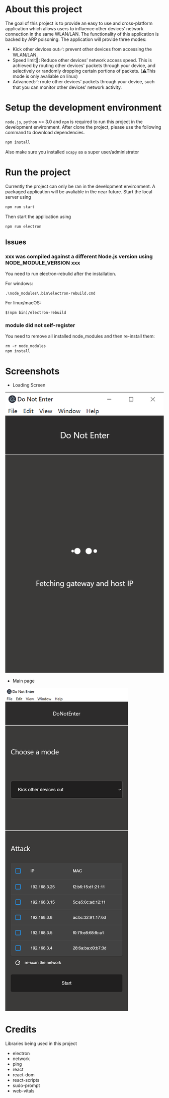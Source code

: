 # About this project

The goal of this project is to provide an easy to use and cross-platform application which allows users to influence other devices’ network connection in the same WLAN/LAN. The functionality of this application is backed by ARP poisoning. The application will provide three modes:

- Kick other devices out:white_check_mark:: prevent other devices from accessing the WLAN/LAN.
- Speed limit:construction:: Reduce other devices’ network access speed. This is achieved by routing other devices' packets through your device, and selectively or randomly dropping certain portions of packets. (:warning:This mode is only avaliable on linux)
- Advanced:white_check_mark:: route other devices’ packets through your device, such that you can monitor other devices’ network activity.

# Setup the development environment

`node.js`, `python` >= 3.0 and `npm` is required to run this project in the development environment.
After clone the project, please use the following command to download dependencies.

```bash
npm install
```

Also make sure you installed `scapy` as a super user/administrator

# Run the project

Currently the project can only be ran in the development environment. A packaged application will be avaliable in the near future.
Start the local server using

```bash
npm run start
```

Then start the application using

```bash
npm run electron
```

## Issues

### xxx was compiled against a different Node.js version using NODE_MODULE_VERSION xxx

You need to run electron-rebulid after the installation.

For windows:

```
.\node_modules\.bin\electron-rebuild.cmd
```

For linux/macOS:

```
$(npm bin)/electron-rebuild
```

### module did not self-register

You need to remove all installed node_modules and then re-install them:

```
rm -r node_modules
npm install
```

# Screenshots

- Loading Screen

![loading](./doc/loading.png)

- Main page

![main](./doc/main.png)

# Credits

Libraries being used in this project

- electron
- network
- ping
- react
- react-dom
- react-scripts
- sudo-prompt
- web-vitals
